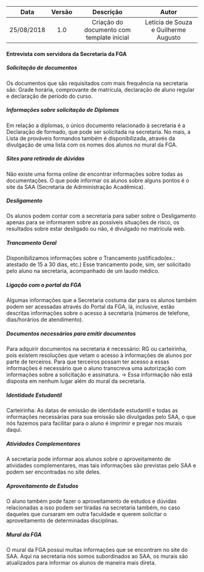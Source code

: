 | Data       | Versão | Descrição                                 | Autor                                |
| :--------: | :----: | :---------------------------------------: | :----------------------------------: |
| 25/08/2018 | 1.0    | Criação do documento com template inicial | Letícia de Souza e Guilherme Augusto |

#### Entrevista com servidora da Secretaria da FGA

##### **Solicitação de documentos**
Os documentos que são requisitados com mais frequência na secretaria são: Grade horária, comprovante de matrícula, declaração de aluno regular e declaração de período do curso.

##### **Informações sobre solicitação de Diplomas**
Em relação a diplomas, o único documento relacionado à secretaria é a Declaração de formado, que pode ser solicitada na secretaria. No mais, a Lista de prováveis formandos também é disponibilizada, através da divulgação de uma lista com os nomes dos alunos no mural da FGA.

##### **Sites para retirada de dúvidas**
Não existe uma forma online de encontrar informações sobre todas as documentações. O que pode informar os alunos sobre alguns pontos é o site da SAA (Secretaria de Adrministração Acadêmica). 

##### **Desligamento**
Os alunos podem contar com a secretaria para saber sobre o Desligamento apenas para se informarem sobre as possíveis situações de risco, os resultados sobre estar desligado ou não, é divulgado no matrícula web.

##### **Trancamento Geral**
Disponibilizamos informações sobre o Trancamento justificado(ex.: atestado de 15 a 30 dias, etc.) Esse trancamento pode, sim, ser solicitado pelo aluno na secretaria, acompanhado de um laudo médico.

##### **Ligação com o portal da FGA**
Algumas informações que a Secretaria costuma dar para os alunos também podem ser acessadas através do Portal da FGA, lá, inclusive, estão descritas informações sobre o acesso à secretaria (números de telefone, dias/horários de atendimento).

##### **Documentos necessários para emitir documentos**
Para adquirir documentos na secretaria é necessário: RG ou carteirinha, pois existem resoluções que vetam o acesso à informações de alunos por parte de terceiros. Para que terceiros possam ter acesso a essas informações é necessário que o aluno transcreva uma autorização com informações sobre a solicitação e assinatura. -> Essa informação não está disposta em nenhum lugar além do mural da secretaria.

##### **Identidade Estudantil**
Carteirinha: As datas de emissão de identidade estudantil e todas as informações necessárias para sua emissão são divulgadas pelo SAA, o que nós fazemos para facilitar para o aluno é imprimir e pregar nos murais daqui.

##### **Atividades Complementares**
A secretaria pode informar aos alunos sobre o aproveitamento de atividades complementares, mas tais informações são previstas pelo SAA e podem ser encontradas no site deles. 

##### **Aproveitamento de Estudos**
O aluno também pode fazer o aproveitamento de estudos e dúvidas relacionadas a isso podem ser tiradas na secretaria também, no caso daqueles que cursaram em outra faculdade e querem solicitar o aproveitamento de determinadas disciplinas.

##### **Mural da FGA**
O mural da FGA possui muitas informações que se encontram no site do SAA. Aqui na secretaria nós somos subordinados ao SAA, os murais são atualizados para informar os alunos de maneira mais direta.  

